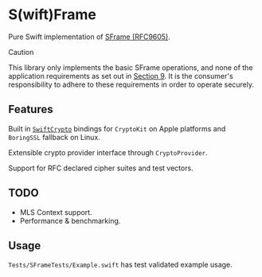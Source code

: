 <!--
SPDX-FileCopyrightText: 2025 Cisco

SPDX-License-Identifier: Apache-2.0
-->

# S(wift)Frame

Pure Swift implementation of [SFrame (RFC9605)](https://datatracker.ietf.org/doc/rfc9605/).

> [!CAUTION]
> This library only implements the basic SFrame operations, and none of the application requirements as set out in [Section 9](https://www.rfc-editor.org/rfc/rfc9605.html#section-9). It is the consumer's responsibility to adhere to these requirements in order to operate securely.

## Features

Built in [`SwiftCrypto`](https://github.com/apple/swift-crypto) bindings for `CryptoKit` on Apple platforms and `BoringSSL` fallback on Linux.

Extensible crypto provider interface through `CryptoProvider`.

Support for RFC declared cipher suites and test vectors.

## TODO

- MLS Context support.
- Performance & benchmarking.

## Usage

`Tests/SFrameTests/Example.swift` has test validated example usage.